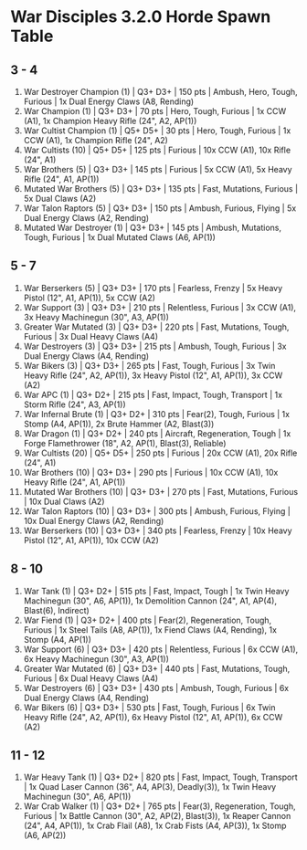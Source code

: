 # War Disciples 3.2.0 Horde Spawn Table

## 3 - 4

1. War Destroyer Champion (1) | Q3+ D3+ | 150 pts | Ambush, Hero, Tough, Furious | 1x Dual Energy Claws (A8, Rending)
1. War Champion (1) | Q3+ D3+ | 70 pts | Hero, Tough, Furious | 1x CCW (A1), 1x Champion Heavy Rifle (24", A2, AP(1))
1. War Cultist Champion (1) | Q5+ D5+ | 30 pts | Hero, Tough, Furious | 1x CCW (A1), 1x Champion Rifle (24", A2)
1. War Cultists (10) | Q5+ D5+ | 125 pts | Furious | 10x CCW (A1), 10x Rifle (24", A1)
1. War Brothers (5) | Q3+ D3+ | 145 pts | Furious | 5x CCW (A1), 5x Heavy Rifle (24", A1, AP(1))
1. Mutated War Brothers (5) | Q3+ D3+ | 135 pts | Fast, Mutations, Furious | 5x Dual Claws (A2)
1. War Talon Raptors (5) | Q3+ D3+ | 150 pts | Ambush, Furious, Flying | 5x Dual Energy Claws (A2, Rending)
1. Mutated War Destroyer (1) | Q3+ D3+ | 145 pts | Ambush, Mutations, Tough, Furious | 1x Dual Mutated Claws (A6, AP(1))

## 5 - 7

1. War Berserkers (5) | Q3+ D3+ | 170 pts | Fearless, Frenzy | 5x Heavy Pistol (12", A1, AP(1)), 5x CCW (A2)
1. War Support (3) | Q3+ D3+ | 210 pts | Relentless, Furious | 3x CCW (A1), 3x Heavy Machinegun (30", A3, AP(1))
1. Greater War Mutated (3) | Q3+ D3+ | 220 pts | Fast, Mutations, Tough, Furious | 3x Dual Heavy Claws (A4)
1. War Destroyers (3) | Q3+ D3+ | 215 pts | Ambush, Tough, Furious | 3x Dual Energy Claws (A4, Rending)
1. War Bikers (3) | Q3+ D3+ | 265 pts | Fast, Tough, Furious | 3x Twin Heavy Rifle (24", A2, AP(1)), 3x Heavy Pistol (12", A1, AP(1)), 3x CCW (A2)
1. War APC (1) | Q3+ D2+ | 215 pts | Fast, Impact, Tough, Transport | 1x Storm Rifle (24", A3, AP(1))
1. War Infernal Brute (1) | Q3+ D2+ | 310 pts | Fear(2), Tough, Furious | 1x Stomp (A4, AP(1)), 2x Brute Hammer (A2, Blast(3))
1. War Dragon (1) | Q3+ D2+ | 240 pts | Aircraft, Regeneration, Tough | 1x Forge Flamethrower (18", A2, AP(1), Blast(3), Reliable)
1. War Cultists (20) | Q5+ D5+ | 250 pts | Furious | 20x CCW (A1), 20x Rifle (24", A1)
1. War Brothers (10) | Q3+ D3+ | 290 pts | Furious | 10x CCW (A1), 10x Heavy Rifle (24", A1, AP(1))
1. Mutated War Brothers (10) | Q3+ D3+ | 270 pts | Fast, Mutations, Furious | 10x Dual Claws (A2)
1. War Talon Raptors (10) | Q3+ D3+ | 300 pts | Ambush, Furious, Flying | 10x Dual Energy Claws (A2, Rending)
1. War Berserkers (10) | Q3+ D3+ | 340 pts | Fearless, Frenzy | 10x Heavy Pistol (12", A1, AP(1)), 10x CCW (A2)

## 8 - 10

1. War Tank (1) | Q3+ D2+ | 515 pts | Fast, Impact, Tough | 1x Twin Heavy Machinegun (30", A6, AP(1)), 1x Demolition Cannon (24", A1, AP(4), Blast(6), Indirect)
1. War Fiend (1) | Q3+ D2+ | 400 pts | Fear(2), Regeneration, Tough, Furious | 1x Steel Tails (A8, AP(1)), 1x Fiend Claws (A4, Rending), 1x Stomp (A4, AP(1))
1. War Support (6) | Q3+ D3+ | 420 pts | Relentless, Furious | 6x CCW (A1), 6x Heavy Machinegun (30", A3, AP(1))
1. Greater War Mutated (6) | Q3+ D3+ | 440 pts | Fast, Mutations, Tough, Furious | 6x Dual Heavy Claws (A4)
1. War Destroyers (6) | Q3+ D3+ | 430 pts | Ambush, Tough, Furious | 6x Dual Energy Claws (A4, Rending)
1. War Bikers (6) | Q3+ D3+ | 530 pts | Fast, Tough, Furious | 6x Twin Heavy Rifle (24", A2, AP(1)), 6x Heavy Pistol (12", A1, AP(1)), 6x CCW (A2)

## 11 - 12

1. War Heavy Tank (1) | Q3+ D2+ | 820 pts | Fast, Impact, Tough, Transport | 1x Quad Laser Cannon (36", A4, AP(3), Deadly(3)), 1x Twin Heavy Machinegun (30", A6, AP(1))
1. War Crab Walker (1) | Q3+ D2+ | 765 pts | Fear(3), Regeneration, Tough, Furious | 1x Battle Cannon (30", A2, AP(2), Blast(3)), 1x Reaper Cannon (24", A4, AP(1)), 1x Crab Flail (A8), 1x Crab Fists (A4, AP(3)), 1x Stomp (A6, AP(2))